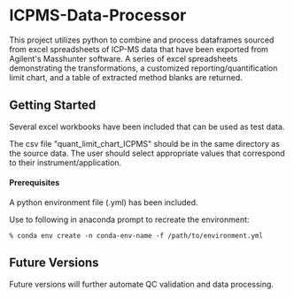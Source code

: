 # ICPMS-Data-Processor
This project utilizes python to combine and process dataframes sourced from excel spreadsheets of ICP-MS data that have been exported from Agilent's Masshunter software.  A series of excel spreadsheets demonstrating the transformations, a customized reporting/quantification limit chart, and a table of extracted method blanks are returned.

## Getting Started

Several excel workbooks have been included that can be used as test data.  

The csv file "quant_limit_chart_ICPMS" should be in the same directory as the source data.  The user should select appropriate values that correspond to their instrument/application.

#### Prerequisites

A python environment file (.yml) has been included.

Use to following in anaconda prompt to recreate the environment:

`% conda env create -n conda-env-name -f /path/to/environment.yml`

## Future Versions

Future versions will further automate QC validation and data processing.

